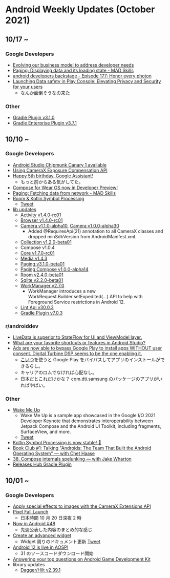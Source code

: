 # Android Weekly Updates (October 2021)

## 10/17 ~

### Google Developers

- [Evolving our business model to address developer needs](https://android-developers.googleblog.com/2021/10/evolving-business-model.html)
- [Paging: Displaying data and its loading state - MAD Skills](https://www.youtube.com/watch?v=OHH_FPbrjtA&list=PLWz5rJ2EKKc9L-fmWJLhyXrdPi1YKmvqS&index=5)
- [android developers backstage - Episode 177: Honor every photon](https://adbackstage.libsyn.com/episode-177-honor-every-photon)
- [Launching Data safety in Play Console: Elevating Privacy and Security for your users](https://android-developers.googleblog.com/2021/10/launching-data-safety-in-play-console.html)
  - なんか面倒そうなの来た

### Other

- [Gradle Plugin v3.1.0](https://github.com/dipien/releases-hub-gradle-plugin)
- [Gradle Enterprise Plugin v3.7.1](https://docs.gradle.com/enterprise/gradle-plugin/#release_history)

## 10/10 ~

### Google Developers

- [Android Studio Chipmunk Canary 1 available](https://androidstudio.googleblog.com/2021/10/android-studio-chipmunk-canary-1.html)
- [Using CameraX Exposure Compensation API](https://medium.com/androiddevelopers/using-camerax-exposure-compensation-api-11fd75785bf)
- [Happy 5th birthday, Google Assistant!](https://blog.google/products/assistant/happy-5th-birthday-google-assistant/?utm_source=tw&utm_medium=social&utm_campaign=og&utm_content=&utm_term=)
  - もっと前からある気がしてた。
- [Compose for Wear OS now in Developer Preview!](https://android-developers.googleblog.com/2021/10/compose-for-wear-os-now-in-developer.html)
- [Paging: Fetching data from network - MAD Skills](https://www.youtube.com/watch?v=C0H54K63Lww)
- [Room & Kotlin Symbol Processing](https://medium.com/@yigit/room-kotlin-symbol-processing-24808528a28e)
  - [Tweet](https://twitter.com/yigitboyar/status/1447292073778974722)
- [lib updates](https://developer.android.com/jetpack/androidx/versions/all-channel#october_13_2021)
  - [Activity v1.4.0-rc01](https://developer.android.com/jetpack/androidx/releases/activity#1.4.0-rc01)
  - [Browser v1.4.0-rc01](https://developer.android.com/jetpack/androidx/releases/browser#1.4.0-rc01)
  - [Camera v1.1.0-alpha10](https://developer.android.com/jetpack/androidx/releases/camera#1.1.0-alpha10), [Camera v1.0.0-alpha30](https://developer.android.com/jetpack/androidx/releases/camera#1.0.0-alpha30)
    - Added @RequiresApi(21) annotation to all CameraX classes and dropped minSdkVersion from AndroidManifest.xml.
  - [Collection v1.2.0-beta01](https://developer.android.com/jetpack/androidx/releases/collection#1.2.0-beta01)
  - Compose v1.0.4
  - [Core v1.7.0-rc01](https://developer.android.com/jetpack/androidx/releases/core#1.7.0-rc01)
  - [Media v1.4.3](https://developer.android.com/jetpack/androidx/releases/media#media-1.4.3)
  - [Paging v3.1.0-beta01](https://developer.android.com/jetpack/androidx/releases/paging#3.1.0-beta01)
  - [Paging Compose v1.0.0-alpha14](https://developer.android.com/jetpack/androidx/releases/paging#1.0.0-alpha14)
  - [Room v2.4.0-beta01](https://developer.android.com/jetpack/androidx/releases/room#2.4.0-beta01)
  - [Sqlite v2.2.0-beta01](https://developer.android.com/jetpack/androidx/releases/sqlite#2.2.0-beta01)
  - [WorkManager v2.7.0](https://developer.android.com/jetpack/androidx/releases/work#2.7.0)
    - WorkManager introduces a new WorkRequest.Builder.setExpedited(...) API to help with Foreground Service restrictions in Android 12.
  - [Lint Api v30.0.3]()
  - [Gradle Plugin v7.0.3]()

### r/androiddev

- [LiveData is superior to StateFlow for UI and ViewModel layer.](https://www.reddit.com/r/androiddev/comments/q46b23/livedata_is_superior_to_stateflow_for_ui_and/)
- [What are your favorite shortcuts or features in Android Studio?](https://www.reddit.com/r/androiddev/comments/q5thme/what_are_your_favourite_shortcuts_or_features_in/)
- [Ads are now able to bypass Google Play to install apps WITHOUT user consent. Digital Turbine DSP seems to be the one enabling it.](https://www.reddit.com/r/androiddev/comments/q4nltn/ads_are_now_able_to_bypass_google_play_to_install/)
  - [こいつ](https://www.digitalturbine.com/operators/#tns1-mw)を使うと Google Play をバイパスしてアプリのインストールができるらし。
  - キャリアのロムでなければ心配なし。
  - 日本だとこれだけかな？ com.dti.samsung のパッケージのアプリがいればやばい。

### Other

- [Wake Me Up](https://github.com/romainguy/sample-wake-me-up)
  - Wake Me Up is a sample app showcased in the Google I/O 2021 Developer Keynote that demonstrates interoperability between Jetpack Compose and the Android UI Toolkit, including fragments, SurfaceView, and more.
  - [Tweet](https://twitter.com/romainguy/status/1448718190062682112)
- [Kotlin Symbol Processing is now stable! 🎉](https://twitter.com/kotlin/status/1447918226269220875?t=w4Fuvfz5AnU4PseSvYiQJQ&s=03)
- [Book Club #1: Talking "Androids: The Team That Built the Android Operating System" — with Chet Haase](https://www.youtube.com/watch?v=qofj1-f5FdA)
- [38. Compose internals spelunking — with Jake Wharton](https://www.youtube.com/watch?v=VX6nAvRWQg4)
- [Releases Hub Gradle Plugin](https://blog.dipien.com/releases-hub-gradle-plugin-v3-0-0-a27c18798d81)

## 10/01 ~

### Google Developers

- [Apply special effects to images with the CameraX Extensions API](https://medium.com/androiddevelopers/apply-special-effects-to-images-with-the-camerax-extensions-api-d1a169b803d3)
- [Pixel Fall Launch](https://pixelevent.withgoogle.com/)
  - 日本時間 10 月 20 日深夜 2 時
- [Now in Android #48](https://medium.com/androiddevelopers/now-in-android-48-c499493bb83)
  - 先週公表した内容のまとめ的な感じ
- [Create an advanced widget](https://developer.android.com/guide/topics/appwidgets/advanced)
  - Widget 周りのドキュメント更新 [Tweet](https://twitter.com/thagikura/status/1445664749786583047)
- [Android 12 is live in AOSP!](https://android-developers.googleblog.com/2021/10/android-12-is-live-in-aosp.html)
  - 31 のソースコードダウンロード開始
- [Answering your top questions on Android Game Development Kit](https://android-developers.googleblog.com/2021/10/answering-your-top-questions-on-android.html)
- library updates
  - [Dagger/Hilt v2.39.1](https://github.com/google/dagger/releases)
